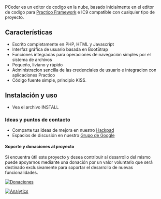 
PCoder es un editor de codigo en la nube, basado inicialmente en el editor de codigo para [Practico Framework](https://www.practico.org) e IC9 compatible con cualquier tipo de proyecto.

## Características

 - Escrito completamente en PHP, HTML y Javascript
 - Interfaz gráfica de usuario basada en BootStrap
 - Funciones integradas para operaciones de navegación simples por el sistema de archivos
 - Pequeño, liviano y rápido
 - Administracion sencilla de las credenciales de usuario e integracion con aplicaciones Practico
 - Código fuente simple, principio KISS.

## Instalación y uso

 * Vea el archivo INSTALL

### Ideas y puntos de contacto

 * Comparte tus ideas de mejora en nuestro [Hackpad](https://practico.hackpad.com/)
 * Espacios de discusión en nuestro [Grupo de Google](https://groups.google.com/forum/#!forum/practicodev)

#### Soporte y donaciones al proyecto

Si encuentra útil este proyecto y desea contribuir al desarrollo del mismo puede apoyarnos mediante una donación por un valor voluntario que será destinado exclusivamente para soportar el desarrollo de nuevas funcionalidades.

[![Donaciones](https://raw.githubusercontent.com/unix4you2/practico/master/dev_web/img/paypal.png)](https://www.paypal.com/cgi-bin/webscr?item_name=Donacion+para+desarrollo+de+funcionalidades+de+Pr%E1ctico&cmd=_donations&business=unix4you2%40gmail.com)

[![Analytics](https://ga-beacon.appspot.com/UA-847800-9/PCoder-ArbolFuentes/README?pixel)](https://github.com/igrigorik/ga-beacon)
